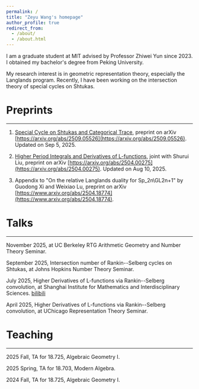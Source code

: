 ```yaml
---
permalink: /
title: "Zeyu Wang's homepage"
author_profile: true
redirect_from: 
  - /about/
  - /about.html
---
```


I am a graduate student at MIT advised by Professor Zhiwei Yun since 2023. I obtained my bachelor's degree from Peking University.

My research interest is in geometric representation theory, especially the Langlands program. Recently, I have been working on the intersection theory of special cycles on Shtukas.

# Preprints
------

1. [Special Cycle on Shtukas and Categorical Trace](https://zeyuw42.github.io/assets/specialcyclecattrace.pdf), preprint on arXiv [https://arxiv.org/abs/2509.05526](https://arxiv.org/abs/2509.05526). Updated on Sep 5, 2025.

2. [Higher Period Integrals and Derivatives of L-functions](https://zeyuw42.github.io/assets/higherperiod.pdf), joint with Shurui Liu, preprint on
arXiv [https://arxiv.org/abs/2504.00275](https://arxiv.org/abs/2504.00275). Updated on Aug 10, 2025.

3. Appendix to "On the relative Langlands duality for Sp_2n\GL2n+1" by Guodong Xi and Weixiao Lu, preprint on arXiv [https://www.arxiv.org/abs/2504.18774](https://www.arxiv.org/abs/2504.18774).


# Talks
------

November 2025, at UC Berkeley RTG Arithmetic Geometry and Number Theory Seminar.

September 2025, Intersection number of Rankin--Selberg cycles on Shtukas, at Johns Hopkins Number Theory
Seminar.  

July 2025, Higher Derivatives of L-functions via Rankin--Selberg convolution, at Shanghai Institute for Mathematics and Interdisciplinary Sciences. [bilibili](https://www.bilibili.com/video/BV1LtgSzCE4y)

April 2025, Higher Derivatives of L-functions via Rankin--Selberg convolution, at UChicago Representation Theory Seminar.  







# Teaching
------

2025 Fall, TA for 18.725, Algebraic Geometry I.

2025 Spring, TA for 18.703, Modern Algebra.

2024 Fall, TA for 18.725, Algebraic Geometry I.


